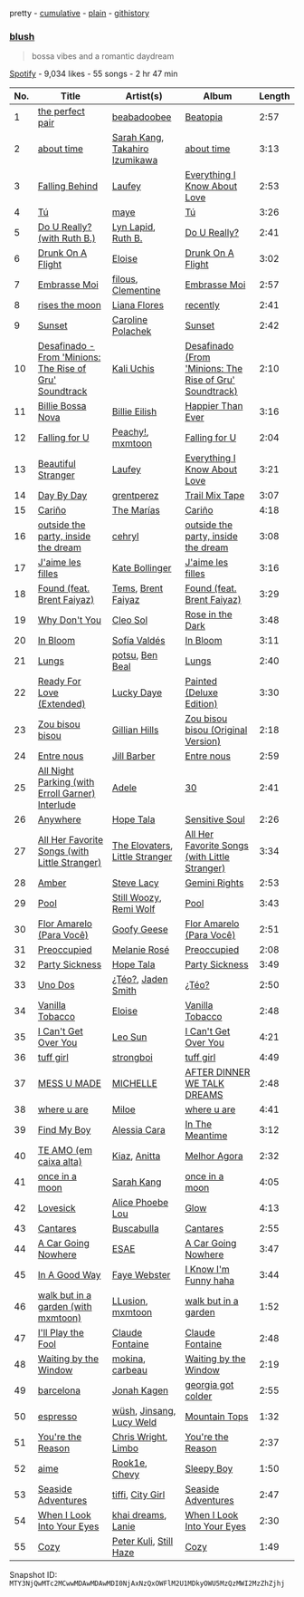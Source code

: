 pretty - [cumulative](/playlists/cumulative/37i9dQZF1DXcUY9O5yRihK.md) - [plain](/playlists/plain/37i9dQZF1DXcUY9O5yRihK) - [githistory](https://github.githistory.xyz/mackorone/spotify-playlist-archive/blob/main/playlists/plain/37i9dQZF1DXcUY9O5yRihK)

### [blush](https://open.spotify.com/playlist/37i9dQZF1DXcUY9O5yRihK)

> bossa vibes and a romantic daydream

[Spotify](https://open.spotify.com/user/spotify) - 9,034 likes - 55 songs - 2 hr 47 min

| No. | Title | Artist(s) | Album | Length |
|---|---|---|---|---|
| 1 | [the perfect pair](https://open.spotify.com/track/41P6Tnd8KIHqON0QIydx6a) | [beabadoobee](https://open.spotify.com/artist/35l9BRT7MXmM8bv2WDQiyB) | [Beatopia](https://open.spotify.com/album/2rhNQbqRNxiNQkDXTffe1V) | 2:57 |
| 2 | [about time](https://open.spotify.com/track/2khJckZKgm10rTK583uKuQ) | [Sarah Kang](https://open.spotify.com/artist/0MBNzfGHTiPYag4DupDXUj), [Takahiro Izumikawa](https://open.spotify.com/artist/4CJAJc3P508XZPuIOi1c8D) | [about time](https://open.spotify.com/album/5vMVHkJ4komTyjWLIax60u) | 3:13 |
| 3 | [Falling Behind](https://open.spotify.com/track/4KGGeE7RJsgLNZmnxGFlOj) | [Laufey](https://open.spotify.com/artist/7gW0r5CkdEUMm42w9XpyZO) | [Everything I Know About Love](https://open.spotify.com/album/0Ydm84ftyiWRGOIFkdl30L) | 2:53 |
| 4 | [Tú](https://open.spotify.com/track/1jecO8NeYLsVWVptITz4c1) | [maye](https://open.spotify.com/artist/5ti5FPHgtaSf15KcUisZMt) | [Tú](https://open.spotify.com/album/41OfyTxfB3ou95Ib24VlV2) | 3:26 |
| 5 | [Do U Really? \(with Ruth B.\)](https://open.spotify.com/track/0y6M5yh5WYBZXBTrAAp3cy) | [Lyn Lapid](https://open.spotify.com/artist/4pfy05cNNTacuOQ6SiSu4v), [Ruth B.](https://open.spotify.com/artist/2WzaAvm2bBCf4pEhyuDgCY) | [Do U Really?](https://open.spotify.com/album/0GF4XbJWS3wXBssOfKFbb6) | 2:41 |
| 6 | [Drunk On A Flight](https://open.spotify.com/track/6K6cG964OPWfRIyGDAiQzd) | [Eloise](https://open.spotify.com/artist/7LlIWfvgWlDBXfxCvCFbuC) | [Drunk On A Flight](https://open.spotify.com/album/4CdeQksM2ApHyRrKX2InNk) | 3:02 |
| 7 | [Embrasse Moi](https://open.spotify.com/track/4TVGPGXdzaVUMSucKxOMQu) | [filous](https://open.spotify.com/artist/2IjiuEObrCKyZvSb8xLxG9), [Clementine](https://open.spotify.com/artist/5TjiHAfGCJuUsTyAg9Z5fx) | [Embrasse Moi](https://open.spotify.com/album/4YZ6qaWOYDkgtRnWJlkrhW) | 2:57 |
| 8 | [rises the moon](https://open.spotify.com/track/51Grh1RyUDcMBbpuyUIUHI) | [Liana Flores](https://open.spotify.com/artist/5zVu34ozw0BzXIcNHqkO0u) | [recently](https://open.spotify.com/album/295qW3R6DSM1WfePwUpgux) | 2:41 |
| 9 | [Sunset](https://open.spotify.com/track/2eQ9B2SsQFU2qCnHSas3eQ) | [Caroline Polachek](https://open.spotify.com/artist/4Ge8xMJNwt6EEXOzVXju9a) | [Sunset](https://open.spotify.com/album/0JlGrm9d6P37h0TXEWxaQo) | 2:42 |
| 10 | [Desafinado \- From 'Minions: The Rise of Gru' Soundtrack](https://open.spotify.com/track/12j5ByuhjK6vsb0vJS1cwM) | [Kali Uchis](https://open.spotify.com/artist/1U1el3k54VvEUzo3ybLPlM) | [Desafinado \(From 'Minions: The Rise of Gru' Soundtrack\)](https://open.spotify.com/album/3l4QQKkuRpYQCmmq3F6DLv) | 2:10 |
| 11 | [Billie Bossa Nova](https://open.spotify.com/track/2KnuaZYoGzDoHiBTNYOTXG) | [Billie Eilish](https://open.spotify.com/artist/6qqNVTkY8uBg9cP3Jd7DAH) | [Happier Than Ever](https://open.spotify.com/album/0JGOiO34nwfUdDrD612dOp) | 3:16 |
| 12 | [Falling for U](https://open.spotify.com/track/2xhGZ3WzOa3tir28y7Cb88) | [Peachy!](https://open.spotify.com/artist/7gvbCoLA8lJUktp8G2xIRR), [mxmtoon](https://open.spotify.com/artist/0HthCchcL0kVLHTr113Vk1) | [Falling for U](https://open.spotify.com/album/3PUmELve1Jt5EdFU6cv8Hb) | 2:04 |
| 13 | [Beautiful Stranger](https://open.spotify.com/track/38TpUKiHQZyBKiD9LMMy6X) | [Laufey](https://open.spotify.com/artist/7gW0r5CkdEUMm42w9XpyZO) | [Everything I Know About Love](https://open.spotify.com/album/0Ydm84ftyiWRGOIFkdl30L) | 3:21 |
| 14 | [Day By Day](https://open.spotify.com/track/79oft65PDY4LL7MoLQ6Nxp) | [grentperez](https://open.spotify.com/artist/73BLwSX6gsNeVzS7DgI4xe) | [Trail Mix Tape](https://open.spotify.com/album/7o1kPZMhYTeD78xeKZ6hm6) | 3:07 |
| 15 | [Cariño](https://open.spotify.com/track/55DyBUkjebkcYhDGfEXitR) | [The Marías](https://open.spotify.com/artist/2sSGPbdZJkaSE2AbcGOACx) | [Cariño](https://open.spotify.com/album/2VFNH1CUpSOnRKBBjjEDe6) | 4:18 |
| 16 | [outside the party, inside the dream](https://open.spotify.com/track/1LcwYCQ78z4PvLiU2Qt3XV) | [cehryl](https://open.spotify.com/artist/0bBrsS9ufPAmeFQgDNG54O) | [outside the party, inside the dream](https://open.spotify.com/album/6r70ZDnApSWdvzHz3pQUVc) | 3:08 |
| 17 | [J'aime les filles](https://open.spotify.com/track/6GiwLIxSRc3bEBaLj2RPjK) | [Kate Bollinger](https://open.spotify.com/artist/4eArh1v6UwBbKkjdgHCned) | [J'aime les filles](https://open.spotify.com/album/6dPvgLmDxBa52kR1MPJoQ0) | 3:16 |
| 18 | [Found \(feat\. Brent Faiyaz\)](https://open.spotify.com/track/0GGfGINoVYiSFXPOjg3RHj) | [Tems](https://open.spotify.com/artist/687cZJR45JO7jhk1LHIbgq), [Brent Faiyaz](https://open.spotify.com/artist/3tlXnStJ1fFhdScmQeLpuG) | [Found \(feat\. Brent Faiyaz\)](https://open.spotify.com/album/6nuNgD841boUffjDiI8et4) | 3:29 |
| 19 | [Why Don't You](https://open.spotify.com/track/6RQ0i7rApnnWSI8uEiGVVF) | [Cleo Sol](https://open.spotify.com/artist/3ETLPQkcEd7z4k3IbZmXMq) | [Rose in the Dark](https://open.spotify.com/album/4o5dzQHDzmBBc4Z3jSWVR9) | 3:48 |
| 20 | [In Bloom](https://open.spotify.com/track/0Nh8WAkD6YlJmFzUiPD0Iq) | [Sofía Valdés](https://open.spotify.com/artist/0caswMNVJ7vPNC1Z7NOeCT) | [In Bloom](https://open.spotify.com/album/5PVu8HSd5Ig81TaTixT4Wp) | 3:11 |
| 21 | [Lungs](https://open.spotify.com/track/7BxzMUwuPM09XnP1wTm2z8) | [potsu](https://open.spotify.com/artist/5XE0fiZWGbq9TcSuWwJ1fA), [Ben Beal](https://open.spotify.com/artist/0CTpeTOAvzc1FOlPj4uYWV) | [Lungs](https://open.spotify.com/album/0azrQYwwoEliseBAUlBT88) | 2:40 |
| 22 | [Ready For Love \(Extended\)](https://open.spotify.com/track/09423JokPDJAG92SSzshnX) | [Lucky Daye](https://open.spotify.com/artist/5Vuvs6Py2JRU7WiFDVsI7J) | [Painted \(Deluxe Edition\)](https://open.spotify.com/album/4tOljQq0yQqk6KaWRmAwua) | 3:30 |
| 23 | [Zou bisou bisou](https://open.spotify.com/track/2fxvANiJMVbMvuqNWUilEM) | [Gillian Hills](https://open.spotify.com/artist/3uA9RwNUL7HZKroYyVlUuL) | [Zou bisou bisou \(Original Version\)](https://open.spotify.com/album/6RGW7AdxrvowqfBp4gP5o5) | 2:18 |
| 24 | [Entre nous](https://open.spotify.com/track/6O3ksAhy0XOhf48pmz23bR) | [Jill Barber](https://open.spotify.com/artist/0Geq9Y20DjOlUjvmFZtzGx) | [Entre nous](https://open.spotify.com/album/6NT4HEyfM1QmvoUguE0EHf) | 2:59 |
| 25 | [All Night Parking \(with Erroll Garner\) Interlude](https://open.spotify.com/track/496vIKS2INz840xZaKncvR) | [Adele](https://open.spotify.com/artist/4dpARuHxo51G3z768sgnrY) | [30](https://open.spotify.com/album/21jF5jlMtzo94wbxmJ18aa) | 2:41 |
| 26 | [Anywhere](https://open.spotify.com/track/0U6S4ELEx0YA7JlhELnZaf) | [Hope Tala](https://open.spotify.com/artist/74CcYmmNeHKe5PrZaISk8e) | [Sensitive Soul](https://open.spotify.com/album/16DsW178EtZBoVHGatdPoa) | 2:26 |
| 27 | [All Her Favorite Songs \(with Little Stranger\)](https://open.spotify.com/track/26VjX0Mg1DAUTPjfPyhUlm) | [The Elovaters](https://open.spotify.com/artist/2bBTnfGpjGCTRozyAodDa3), [Little Stranger](https://open.spotify.com/artist/6nheJ1XoAkaKOLIgHzMbTq) | [All Her Favorite Songs \(with Little Stranger\)](https://open.spotify.com/album/3EkYLDuVv4YVW4K3UOFHIG) | 3:34 |
| 28 | [Amber](https://open.spotify.com/track/5Z4EEIaSzeRmYze3W47S1k) | [Steve Lacy](https://open.spotify.com/artist/57vWImR43h4CaDao012Ofp) | [Gemini Rights](https://open.spotify.com/album/3Ks0eeH0GWpY4AU20D5HPD) | 2:53 |
| 29 | [Pool](https://open.spotify.com/track/1ZP4Qxb7USL3EezbxfpOVF) | [Still Woozy](https://open.spotify.com/artist/4iMO20EPodreIaEl8qW66y), [Remi Wolf](https://open.spotify.com/artist/0NB5HROxc8dDBXpkIi1v3d) | [Pool](https://open.spotify.com/album/3rDZy3Mdl38XtftACWXL5c) | 3:43 |
| 30 | [Flor Amarelo \(Para Você\)](https://open.spotify.com/track/4TfoDylS5Is5i67nAI0oeK) | [Goofy Geese](https://open.spotify.com/artist/4ogf206MydyTFBUNeguyIl) | [Flor Amarelo \(Para Você\)](https://open.spotify.com/album/4T6O67PiUSYMRHDPsFvUHX) | 2:51 |
| 31 | [Preoccupied](https://open.spotify.com/track/0VlcUve93jmMl228sKSPyU) | [Melanie Rosé](https://open.spotify.com/artist/2sP3zSZZxlXmicvYJis340) | [Preoccupied](https://open.spotify.com/album/78WiVQqJzmfEy00tXpMMFt) | 2:08 |
| 32 | [Party Sickness](https://open.spotify.com/track/06DcUBxCvBAqvWgpExtbLE) | [Hope Tala](https://open.spotify.com/artist/74CcYmmNeHKe5PrZaISk8e) | [Party Sickness](https://open.spotify.com/album/0fwHTsZvukaWOUHCbSQhJf) | 3:49 |
| 33 | [Uno Dos](https://open.spotify.com/track/2YeKQ7zSBbalFl5K0EpEgH) | [¿Téo?](https://open.spotify.com/artist/0jsnWH4QCKcAMpR7vEhh9u), [Jaden Smith](https://open.spotify.com/artist/4vDSXzhxGtPJVnMvnzSZW4) | [¿Téo?](https://open.spotify.com/album/5NhRAV4V8xcH0Wzj047C1g) | 2:50 |
| 34 | [Vanilla Tobacco](https://open.spotify.com/track/36XMwwDfgKyl3nIksXbZ4G) | [Eloise](https://open.spotify.com/artist/7LlIWfvgWlDBXfxCvCFbuC) | [Vanilla Tobacco](https://open.spotify.com/album/6HJjCkU7RNvqiYB0iZVIgR) | 2:48 |
| 35 | [I Can't Get Over You](https://open.spotify.com/track/7tdFmz7aTM0MTssyzOSXta) | [Leo Sun](https://open.spotify.com/artist/40F0oisdGBuAC0i1vh2cxW) | [I Can't Get Over You](https://open.spotify.com/album/3OCO1ebyxBC6CXsF99Xara) | 4:21 |
| 36 | [tuff girl](https://open.spotify.com/track/7AlhwcNS6GL3d0MQ1eRm6O) | [strongboi](https://open.spotify.com/artist/2ygluM9w0lmulZrMJ1pI0i) | [tuff girl](https://open.spotify.com/album/4UD7JRoWzJsVijTkEhnaev) | 4:49 |
| 37 | [MESS U MADE](https://open.spotify.com/track/1jZrlerU1ZWEI7oDPtHPGx) | [MICHELLE](https://open.spotify.com/artist/4yYvor6Rq4fG82J1L47DYp) | [AFTER DINNER WE TALK DREAMS](https://open.spotify.com/album/0DNz0XsG6B1Vz1CcbuIsov) | 2:48 |
| 38 | [where u are](https://open.spotify.com/track/5Twzpnu3oSKEWEjSHRlhgn) | [Miloe](https://open.spotify.com/artist/3HdQTgQSncptIPjDgskWbu) | [where u are](https://open.spotify.com/album/4QtgZKyzpwutPTFkMGDFpX) | 4:41 |
| 39 | [Find My Boy](https://open.spotify.com/track/2rmf4QaSE174hUEObAxLpw) | [Alessia Cara](https://open.spotify.com/artist/2wUjUUtkb5lvLKcGKsKqsR) | [In The Meantime](https://open.spotify.com/album/5reEg9or7xqpXy6XLVIoTE) | 3:12 |
| 40 | [TE AMO \(em caixa alta\)](https://open.spotify.com/track/2rvcLxmsRZG3jQQPyW3yvu) | [Kiaz](https://open.spotify.com/artist/6Ae0wz09vBFYZXJ2bJAKUl), [Anitta](https://open.spotify.com/artist/7FNnA9vBm6EKceENgCGRMb) | [Melhor Agora](https://open.spotify.com/album/71GFZXdtEJiLy3KH4GfLOi) | 2:32 |
| 41 | [once in a moon](https://open.spotify.com/track/4ZlHqeXbItX1qC86aFUax1) | [Sarah Kang](https://open.spotify.com/artist/0MBNzfGHTiPYag4DupDXUj) | [once in a moon](https://open.spotify.com/album/0P6uxMt91VW5taeFKNx963) | 4:05 |
| 42 | [Lovesick](https://open.spotify.com/track/2yDWhOjZhKZ0XqPXyjNQhx) | [Alice Phoebe Lou](https://open.spotify.com/artist/03uMw43UVu9MsQCcHVSGjX) | [Glow](https://open.spotify.com/album/17bMGqdO2UxbHHgiE9mX6X) | 4:13 |
| 43 | [Cantares](https://open.spotify.com/track/7tn64XRTYFqr2K7ujNLgTl) | [Buscabulla](https://open.spotify.com/artist/0MoaBi6dSquXp6rrlqlF8R) | [Cantares](https://open.spotify.com/album/1UBBUboWIBuEYeYQy7QFCO) | 2:55 |
| 44 | [A Car Going Nowhere](https://open.spotify.com/track/4BHTnUF9Wl5lVSrw9ZLVJb) | [ESAE](https://open.spotify.com/artist/573hBKu7MUNNUbp0OKhuRr) | [A Car Going Nowhere](https://open.spotify.com/album/5yR8GbZR66gjAoyt5Voc2O) | 3:47 |
| 45 | [In A Good Way](https://open.spotify.com/track/2VYnlKxB8jpbCeLUjQsebc) | [Faye Webster](https://open.spotify.com/artist/5szilpXHcwOqnyKLqGco5j) | [I Know I'm Funny haha](https://open.spotify.com/album/424bxvpYyNDM2DFFibeKs0) | 3:44 |
| 46 | [walk but in a garden \(with mxmtoon\)](https://open.spotify.com/track/4Kpt4pk9xgOlIgu9qvUrxC) | [LLusion](https://open.spotify.com/artist/5XBb04uBpKPWPWC2jXgGqb), [mxmtoon](https://open.spotify.com/artist/0HthCchcL0kVLHTr113Vk1) | [walk but in a garden](https://open.spotify.com/album/73B3H18jWD1TVDWId6CifF) | 1:52 |
| 47 | [I'll Play the Fool](https://open.spotify.com/track/44jrccmdmEEaAMgvWMiNN5) | [Claude Fontaine](https://open.spotify.com/artist/34Ri1nJORbduGK8LLHz61Y) | [Claude Fontaine](https://open.spotify.com/album/0N3jnwoj19u35NojyETlk7) | 2:48 |
| 48 | [Waiting by the Window](https://open.spotify.com/track/3NVDwR7cuCNy30L0DZPQil) | [mokina](https://open.spotify.com/artist/6TnOtn1qYytprdSpG4kYCc), [carbeau](https://open.spotify.com/artist/5MOkquoZnhyJEcXBpVHR2j) | [Waiting by the Window](https://open.spotify.com/album/1EnZIihjXvcmZW4IW84P6j) | 2:19 |
| 49 | [barcelona](https://open.spotify.com/track/6tvikT3O9PBnghgHN9LaiB) | [Jonah Kagen](https://open.spotify.com/artist/5KsRA81UaMVKvLNiwDySfp) | [georgia got colder](https://open.spotify.com/album/0FlFeUoegYdzMZwTOVANE2) | 2:55 |
| 50 | [espresso](https://open.spotify.com/track/0VNcFGQjN7huUyEPwBtksC) | [wüsh](https://open.spotify.com/artist/4UpdjtYWiLUuaFT18TefcK), [Jinsang](https://open.spotify.com/artist/5FsfZj0Mp6YwEWytuJUcWt), [Lucy Weld](https://open.spotify.com/artist/0YnLefkesxcihbTtIG0iyZ) | [Mountain Tops](https://open.spotify.com/album/5A1axIYldvItf7MvKe5mGl) | 1:32 |
| 51 | [You're the Reason](https://open.spotify.com/track/1OJqtwMsA3RHmAYh6DHWYK) | [Chris Wright](https://open.spotify.com/artist/2PUZljI6YOKycWygjY6EQV), [Limbo](https://open.spotify.com/artist/13VunSzrVSmJBpUWxUajJF) | [You're the Reason](https://open.spotify.com/album/0paZI3fai3hEJUfKglHwYl) | 2:37 |
| 52 | [aime](https://open.spotify.com/track/6fW0lH7uRHh0kDXBHuYLkL) | [Rook1e](https://open.spotify.com/artist/5NlA3ayVBDY3uDCCEZ1dID), [Chevy](https://open.spotify.com/artist/4WfJogOUKB3HihGTS6Fsxm) | [Sleepy Boy](https://open.spotify.com/album/0A7zAV59eGlFNQXFYAOsUo) | 1:50 |
| 53 | [Seaside Adventures](https://open.spotify.com/track/3W4aAUuDXMCS6QgZR7cTur) | [tiffi](https://open.spotify.com/artist/4bQCZKbtYa0W0hzA7JrpC4), [City Girl](https://open.spotify.com/artist/6yby1ACnfwVigbSSaH3kEQ) | [Seaside Adventures](https://open.spotify.com/album/090krYhm5bNW0wlujblsjo) | 2:47 |
| 54 | [When I Look Into Your Eyes](https://open.spotify.com/track/6h0zYPs9wEj3ydlgwpibSL) | [khai dreams](https://open.spotify.com/artist/0lawSNBxNgJFQYJnQzLH8c), [Lanie](https://open.spotify.com/artist/1qUDBm1ALFrHogBczA8KIF) | [When I Look Into Your Eyes](https://open.spotify.com/album/6wT9XMbBpXNZTkXGatvKiV) | 2:30 |
| 55 | [Cozy](https://open.spotify.com/track/0XzcZKCGW2eCVNGMS03GYt) | [Peter Kuli](https://open.spotify.com/artist/5lVUEGHUyXz8X6h58fuEwV), [Still Haze](https://open.spotify.com/artist/0TMFdsLTJQn5JHRix6e46Z) | [Cozy](https://open.spotify.com/album/1gU8z2DBmS5Ic39RLx1jry) | 1:49 |

Snapshot ID: `MTY3NjQwMTc2MCwwMDAwMDAwMDI0NjAxNzQxOWFlM2U1MDkyOWU5MzQzMWI2MzZhZjhj`

